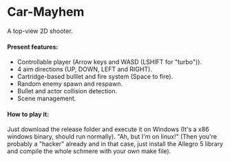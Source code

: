# Car-Mayhem
A top-view 2D shooter.

#### Present features:

* Controllable player (Arrow keys and WASD (LSHIFT for "turbo")).
* 4 aim directions (UP, DOWN, LEFT and RIGHT).
* Cartridge-based bulllet and fire system (Space to fire).
* Random enemy spawn and respawn.
* Bullet and actor collision detection.
* Scene management.

#### How to play it:

Just download the release folder and execute it on Windows (It's a x86 windows binary, should run normally). "Ah, but I'm on linux!" (Then you're probably a "hacker" already and in that case, just install the Allegro 5 library and compile the whole schmere with your own make file).
